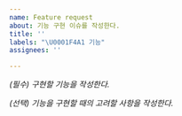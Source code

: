 ```yaml
---
name: Feature request
about: 기능 구현 이슈를 작성한다.
title: ''
labels: "\U0001F4A1 기능"
assignees: ''

---
```


*(필수) 구현할 기능을 작성한다.*

*(선택) 기능을 구현할 때의 고려할 사항을 작성한다.*
